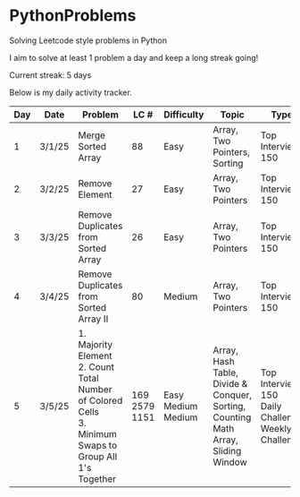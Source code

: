 # PythonProblems
Solving Leetcode style problems in Python

I aim to solve at least 1 problem a day and keep a long streak going!

Current streak: 5 days

Below is my daily activity tracker.

|Day|Date|Problem|LC #|Difficulty|Topic|Type
|---|---|---|---|---|---|---|
|1|3/1/25|Merge Sorted Array|88|Easy|Array, Two Pointers, Sorting|Top Interview 150|
|2|3/2/25|Remove Element|27|Easy|Array, Two Pointers|Top Interview 150|
|3|3/3/25|Remove Duplicates from Sorted Array|26|Easy|Array, Two Pointers|Top Interview 150|
|4|3/4/25|Remove Duplicates from Sorted Array II|80|Medium|Array, Two Pointers|Top Interview 150|
|5|3/5/25|1. Majority Element<br>2. Count Total Number of Colored Cells<br>3. Minimum Swaps to Group All 1's Together|169<br>2579<br>1151|Easy<br>Medium<br>Medium|Array, Hash Table, Divide & Conquer, Sorting, Counting<br>Math<br>Array, Sliding Window|Top Interview 150<br>Daily Challenge<br>Weekly Challenge|